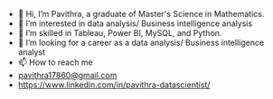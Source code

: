 - 👋 Hi, I’m Pavithra, a graduate of Master's Science in Mathematics.
- 👀 I’m interested in data analysis/ Business intelligence analysis
- 🌱 I’m skilled in Tableau, Power BI, MySQL, and Python.
- 💞️ I’m looking for a career as a data analysis/ Business intelligence analyst
- 📫 How to reach me
- pavithra17860@gmail.com
- https://www.linkedin.com/in/pavithra-datascientist/

<!---
Pavithradatascientist/Pavithradatascientist is a ✨ special ✨ repository because its `README.md` (this file) appears on your GitHub profile.
You can click the Preview link to take a look at your changes.
--->
